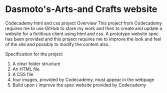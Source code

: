 # Dasmoto's-Arts-and Crafts website
Codecademy html and css project
Overview
This project from Codecademy requires me to use GitHub to store my work and then to create and update a website for a fictitious client using html and css.  A prototype website spec has been provided and this project requires  me to improve the look and feel of the site and possibly to modify the content also.

Specification for the project
1. A clear folder structure
2. An HTML file
3. A CSS file
4. four images, provided by Codecademy, must appear in the webpage
5. Build upon / improve the spec website provided by Codecademy

